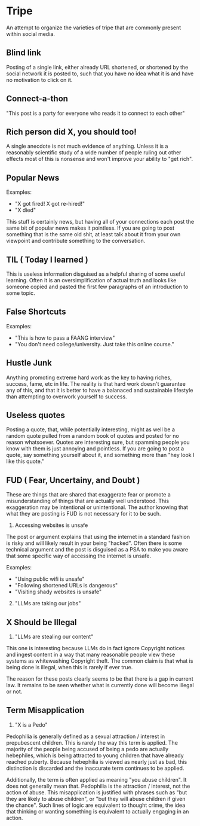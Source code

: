 # Tripe
An attempt to organize the varieties of tripe that are commonly present within social media.

## Blind link

Posting of a single link, either already URL shortened, or shortened by the social network it is posted to, such that you have no idea what it is and have no motivation to click on it.

## Connect-a-thon

"This post is a party for everyone who reads it to connect to each other"

## Rich person did X, you should too!

A single anecdote is not much evidence of anything. Unless it is a reasonably scientific study of a wide number of people ruling out other effects most of this is nonsense and won't improve your ability to "get rich".

## Popular News

Examples:
- "X got fired! X got re-hired!"
- "X died"

This stuff is certainly news, but having all of your connections each post the same bit of popular news makes it pointless. If you are going to post something that is the same old shit, at least talk about it from your own viewpoint and contribute something to the conversation.

## TIL ( Today I learned )

This is useless information disguised as a helpful sharing of some useful learning. Often it is an oversimplification of actual truth and looks like someone copied and pasted the first few paragraphs of an introduction to some topic.

## False Shortcuts

Examples:
- "This is how to pass a FAANG interview"
- "You don't need college/university. Just take this online course."

## Hustle Junk

Anything promoting extreme hard work as the key to having riches, success, fame, etc in life. The reality is that hard work doesn't guarantee any of this, and that it is better to have a balanaced and sustainable lifestyle than attempting to overwork yourself to success.

## Useless quotes

Posting a quote, that, while potentially interesting, might as well be a random quote pulled from a random book of quotes and posted for no reason whatsoever. Quotes are interesting sure, but spamming people you know with them is just annoying and pointless. If you are going to post a quote, say something yourself about it, and something more than "hey look I like this quote."

## FUD ( Fear, Uncertainy, and Doubt )

These are things that are shared that exaggerate fear or promote a misunderstanding of things that are actually well understood. This exaggeration may be intentional or unintentional. The author knowing that what they are posting is FUD is not necessary for it to be such.

1. Accessing websites is unsafe

The post or argument explains that using the internet in a standard fashion is risky and will likely result in your being "hacked". Often there is some technical argument and the post is disguised as a PSA to make you aware that some specific way of accessing the internet is unsafe.

Examples:
- "Using public wifi is unsafe"
- "Following shortened URLs is dangerous"
- "Visiting shady websites is unsafe"

2. "LLMs are taking our jobs"

## X Should be Illegal

1. "LLMs are stealing our content"

This one is interesting because LLMs do in fact ignore Copyright notices and ingest content in a way that many reasonable people view these systems as whitewashing Copyright theft. The common claim is that what is being done is illegal, when this is rarely if ever true.

The reason for these posts clearly seems to be that there is a gap in current law. It remains to be seen whether what is currently done will become illegal or not.

## Term Misapplication

1. "X is a Pedo"

Pedophilia is generally defined as a sexual attraction / interest in prepubescent children. This is rarely the way this term is applied. The majority of the people being accused of being a pedo are actually hebephiles, which is being attracted to young children that have already reached puberty. Because hebephilia is viewed as nearly just as bad, this distinction is discarded and the inaccurate term continues to be applied.

Additionally, the term is often applied as meaning "you abuse children". It does not generally mean that. Pedophilia is the attraction / interest, not the action of abuse. This misapplication is justified with phrases such as "but they are likely to abuse children", or "but they will abuse children if given the chance". Such lines of logic are equivalent to thought crime, the idea that thinking or wanting something is equivalent to actually engaging in an action.


